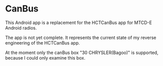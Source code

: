 # CanBus
This Android app is a replacement for the HCTCanBus app for MTCD-E Android radios.

The app is not yet complete.
It represents the current state of my reverse engineering of the HCTCanBus app.

At the moment only the canBus box "30 CHRYSLER(Bagoo)" is supported, because I could only examine this box.
